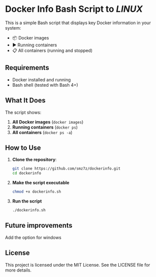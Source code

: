 # Docker Info Bash Script to _LINUX_

This is a simple Bash script that displays key Docker information in your system:

- 📦 Docker images
- ▶️ Running containers
- 📋 All containers (running and stopped)


## Requirements

- Docker installed and running
- Bash shell (tested with Bash 4+)


## What It Does

The script shows:

1. **All Docker images** (`docker images`)
2. **Running containers** (`docker ps`)
3. **All containers** (`docker ps -a`)



## How to Use

1. **Clone the repository**:

   ```bash
   git clone https://github.com/smz7z/dockerinfo.git
   cd dockerinfo

2. **Make the script executable**

   ```bash
   chmod +x dockerinfo.sh
   ```
3. **Run the script**

   ```bash
   ./dockerinfo.sh
   ```


## Future improvements

   Add the option for windows

## License
This project is licensed under the MIT License. See the LICENSE
file for more details.
